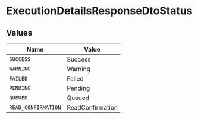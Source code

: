 # ExecutionDetailsResponseDtoStatus


## Values

| Name                | Value               |
| ------------------- | ------------------- |
| `SUCCESS`           | Success             |
| `WARNING`           | Warning             |
| `FAILED`            | Failed              |
| `PENDING`           | Pending             |
| `QUEUED`            | Queued              |
| `READ_CONFIRMATION` | ReadConfirmation    |